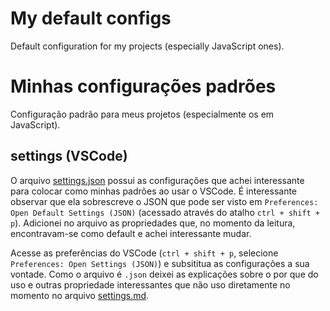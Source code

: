 # My default configs

Default configuration for my projects (especially JavaScript ones).

# Minhas configurações padrões

Configuração padrão para meus projetos (especialmente os em JavaScript).

## settings (VSCode)

O arquivo [settings.json](https://github.com/AderbalFilho/my-default-configs/blob/main/settings.json) possui as configurações que achei interessante para colocar como minhas padrões ao usar o VSCode. É interessante observar que ela sobrescreve o JSON que pode ser visto em `Preferences: Open Default Settings (JSON)` (acessado através do atalho `ctrl + shift + p`). Adicionei no arquivo as propriedades que, no momento da leitura, encontravam-se como default e achei interessante mudar.

Acesse as preferências do VSCode (`ctrl + shift + p`, selecione `Preferences: Open Settings (JSON)`) e subsititua as configurações a sua vontade. Como o arquivo é `.json` deixei as explicações sobre o por que do uso e outras propriedade interessantes que não uso diretamente no momento no arquivo [settings.md](https://github.com/AderbalFilho/my-default-configs/blob/main/settings.md).
